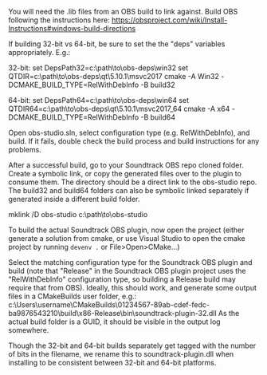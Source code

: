 
You will need the .lib files from an OBS build to link against. 
Build OBS following the instructions here: https://obsproject.com/wiki/Install-Instructions#windows-build-directions

If building 32-bit vs 64-bit, be sure to set the the "deps" variables appropriately. E.g.:

32-bit:
set DepsPath32=c:\path\to\obs-deps\win32
set QTDIR=c:\path\to\obs-deps\qt\5.10.1\msvc2017
cmake -A Win32 -DCMAKE_BUILD_TYPE=RelWithDebInfo -B build32

64-bit:
set DepsPath64=c:\path\to\obs-deps\win64
set QTDIR64=c:\path\to\obs-deps\qt\5.10.1\msvc2017_64
cmake -A x64 -DCMAKE_BUILD_TYPE=RelWithDebInfo -B build64

Open obs-studio.sln, select configuration type (e.g. RelWithDebInfo), and build. 
If it fails, double check the build process and build instructions for any problems.


After a successful build, go to your Soundtrack OBS repo cloned folder.
Create a symbolic link, or copy the generated files over to the plugin to consume them. 
The directory should be a direct link to the obs-studio repo. The build32 and build64 folders 
can also be symbolic linked separately if generated inside a different build folder.

mklink /D obs-studio c:\path\to\obs-studio

To build the actual Soundtrack OBS plugin, now open the project (either generate a solution 
from cmake, or use Visual Studio to open the cmake project by running `devenv .` or File>Open>CMake...)

Select the matching configuration type for the Soundtrack OBS plugin and build (note that 
"Release" in the Soundtrack OBS plugin project uses the "RelWithDebInfo" configuration type, 
so building a Release build may require that from OBS). Ideally, this should work, and generate 
some output files in a CMakeBuilds user folder, e.g.:
c:\Users\username\CMakeBuilds\01234567-89ab-cdef-fedc-ba9876543210\build\x86-Release\bin\soundtrack-plugin-32.dll
As the actual build folder is a GUID, it should be visible in the output log somewhere.

Though the 32-bit and 64-bit builds separately get tagged with the number of bits in the 
filename, we rename this to soundtrack-plugin.dll when installing to be consistent between
32-bit and 64-bit platforms.
